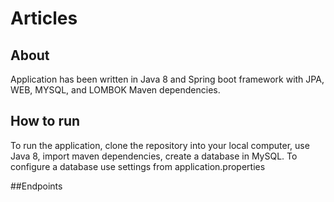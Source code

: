 # Articles

## About
Application has been written in Java 8 and Spring boot framework with JPA, WEB, MYSQL, and LOMBOK Maven dependencies.
 
## How to run 
To run the application, clone the repository into your local computer, use Java 8, import maven dependencies, create a database in MySQL. To configure a database use settings from application.properties
 
##Endpoints
 


